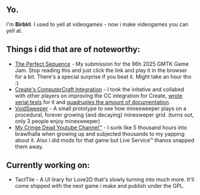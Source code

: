 ## Yo.
I'm **BirbIrl**. I used to yell at videogames - now i make videogames you can yell at.

## Things i did that are of noteworthy:
- [The Perfect Sequence](https://birbirl.itch.io/the-perfect-sequence) - My submission for the 96h 2025 GMTK Game Jam. Stop reading this and just click the link and play it in the browser for a bit. There's a special surprise if you beat it. Might take an hour tho :)
- [Create's ComputerCraft Integration](https://github.com/Creators-of-Create/Create/pull/7883) - I took the initative and collabed with other players on improving the CC integration for Create, [wrote serial tests](https://github.com/BirbIrl/Create-CC-Integration-Tests) for it and [quadruples the amount of documentation](https://github.com/Creators-of-Create/wiki/pull/4).
- [VoidSweeper](https://github.com/BirbIrl/VoidSweeper) - A small prototype to see how minesweeper plays on a procedural, forever growing (and decaying) minesweper grid. (turns out, only 3 people enjoy minesweeper)
- [My Cringe Dead Youtube Channel™](https://www.youtube.com/@BirbIrl) - I sunk like 5 thousand hours into brawlhalla when growing up and subjected thousands to my yapping about it. Also i did mods for that game but Live Service™ thanos snapped them away.

## Currently working on:
- TactTile - A UI lirary for Love2D that's slowly turning into much more. It'll come shipped with the next game i make and publish under the GPL.
